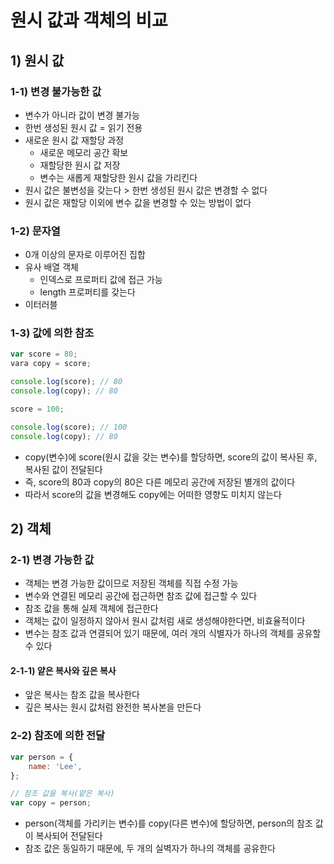 # 원시 값과 객체의 비교

## 1) 원시 값

### 1-1) 변경 불가능한 값

-   변수가 아니라 값이 변경 불가능
-   한번 생성된 원시 값 = 읽기 전용
-   새로운 원시 값 재할당 과정
    -   새로운 메모리 공간 확보
    -   재할당한 원시 값 저장
    -   변수는 새롭게 재할당한 원시 값을 가리킨다
-   원시 값은 불변성을 갖는다 > 한번 생성된 원시 값은 변경할 수 없다
-   원시 값은 재할당 이외에 변수 값을 변경할 수 있는 방법이 없다

### 1-2) 문자열

-   0개 이상의 문자로 이루어진 집합
-   유사 배열 객체
    -   인덱스로 프로퍼티 값에 접근 가능
    -   length 프로퍼티를 갖는다
-   이터러블

### 1-3) 값에 의한 참조

```javascript
var score = 80;
vara copy = score;

console.log(score); // 80
console.log(copy); // 80

score = 100;

console.log(score); // 100
console.log(copy); // 80
```

-   copy(변수)에 score(원시 값을 갖는 변수)를 할당하면, score의 값이 복사된 후, 복사된 값이 전달된다
-   즉, score의 80과 copy의 80은 다른 메모리 공간에 저장된 별개의 값이다
-   따라서 score의 값을 변경해도 copy에는 어떠한 영향도 미치지 않는다

## 2) 객체

### 2-1) 변경 가능한 값

-   객체는 변경 가능한 값이므로 저장된 객체를 직접 수정 가능
-   변수와 연결된 메모리 공간에 접근하면 참조 값에 접근할 수 있다
-   참조 값을 통해 실제 객체에 접근한다
-   객체는 값이 일정하지 않아서 원시 값처럼 새로 생성해야한다면, 비효율적이다
-   변수는 참조 값과 연결되어 있기 때문에, 여러 개의 식별자가 하나의 객체를 공유할 수 있다

#### 2-1-1) 얕은 복사와 깊은 복사

-   앞은 복사는 참조 값을 복사한다
-   깊은 복사는 원시 값처럼 완전한 복사본을 만든다

### 2-2) 참조에 의한 전달

```javascript
var person = {
    name: 'Lee',
};

// 참조 값을 복사(얕은 복사)
var copy = person;
```

-   person(객체를 가리키는 변수)를 copy(다른 변수)에 할당하면, person의 참조 값이 복사되어 전달된다
-   참조 값은 동일하기 때문에, 두 개의 실벽자가 하나의 객체를 공유한다
